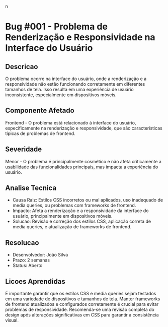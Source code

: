 n
# Bug #001 - Problema de Renderização e Responsividade na Interface do Usuário

## Descricao
O problema ocorre na interface do usuário, onde a renderização e a responsividade não estão funcionando corretamente em diferentes tamanhos de tela. Isso resulta em uma experiência de usuário inconsistente, especialmente em dispositivos móveis.

## Componente Afetado
Frontend - O problema está relacionado à interface do usuário, especificamente na renderização e responsividade, que são características típicas de problemas de frontend.

## Severidade
Menor - O problema é principalmente cosmético e não afeta criticamente a usabilidade das funcionalidades principais, mas impacta a experiência do usuário.

## Analise Tecnica
- Causa Raiz: Estilos CSS incorretos ou mal aplicados, uso inadequado de media queries, ou problemas com frameworks de frontend.
- Impacto: Afeta a renderização e a responsividade da interface do usuário, principalmente em dispositivos móveis.
- Solucao: Revisão e correção dos estilos CSS, aplicação correta de media queries, e atualização de frameworks de frontend.

## Resolucao
- Desenvolvedor: João Silva
- Prazo: 2 semanas
- Status: Aberto

## Licoes Aprendidas
É importante garantir que os estilos CSS e media queries sejam testados em uma variedade de dispositivos e tamanhos de tela. Manter frameworks de frontend atualizados e configurados corretamente é crucial para evitar problemas de responsividade. Recomenda-se uma revisão completa do design após alterações significativas em CSS para garantir a consistência visual.